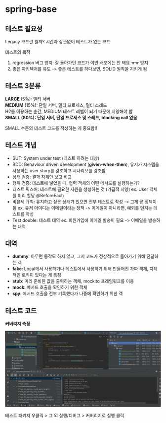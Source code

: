 # spring-base

## 테스트 필요성
Legacy 코드란 뭘까? 시간과 상관없이 테스트가 없는 코드

테스트의 목적
1. regression 버그 방지: 잘 돌아가던 코드가 이번 배포에는 안 돼요 ㅠㅠ 방지
2. 좋은 아키텍처를 유도
-> 좋은 테스트를 하다보면, SOLID 원칙을 지키게 됨

## 테스트 3분류
**LARGE** (5%): 멀티 서버<br>
**MEDIUM** (15%): 단일 서버, 멀티 프로세스, 멀티 스레드<br>
  H2를 이용하는 순간, MEDIUM 테스트 레벨이 되기 때문에 지양해야 함<br>
**SMALL (80%): 단일 서버, 단일 프로세스 및 스레드, blocking call 없음**

SMALL 수준의 테스트 코드를 작성하는 게 중요함!!



## 테스트 개념
- SUT: System under test (테스트 하려는 대상)
- BDD: Behaviour driven development (**given-when-then**), 유저가 시스템을 사용하는 user story를 강조하고 시나리오를 강조함
- 상태 검증: 결과 자체만 보고 비교
- 행위 검증: 테스트에 넣었을 때, 협력 객체의 어떤 메서드를 실행하는가?
- 테스트 픽스처: 테스트에 필요한 자원을 생성하는 것 (가급적 지양)
  ex. User 객체를 미리 할당 @BeforeEach
- 비욘세 규칙: 유지하고 싶은 상태가 있으면 전부 테스트로 작성 -> 그게 곧 정책이 됨
  ex. 유저 아이디는 이메일이라는 정책 -> 이메일이 아니라면, 예외를 던지는 테스트를 작성
- Test double: 테스트 대역
  ex. 회원가입에 이메일 발송이 필요 -> 이메일을 발송하는 대역

## 대역
- **dummy**: 아무런 동작도 하지 않고, 그저 코드가 정상적으로 돌아가기 위해 전달하는 객
- **fake**: Local에서 사용하거나 테스트에서 사용하기 위해 만들어진 가짜 객체, 자체적인 로직이 있다는 게 특징
- **stub**: 미리 준비된 값을 출력하는 객체, mockito 프레임워크를 이용
- **mock**: 메서드 호출을 확인하기 위한 객체
- **spy**: 메서드 호출을 전부 기록했다가 나중에 확인하기 위한 객

## 테스트 코드
**커버리지 측정 <br>**

![img.png](img.png)

테스트 패키지 우클릭 > 그 외 실행/디버그 > 커버리지로 실행 클릭

